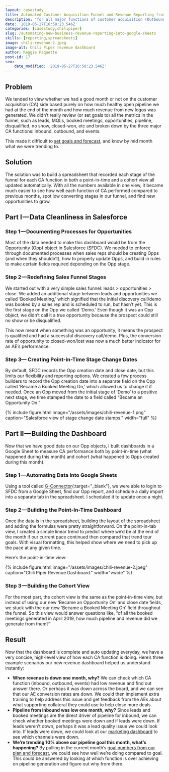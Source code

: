 ```yaml
---
layout: casestudy
title: Automated Customer Acquisition Funnel and Revenue Reporting from SFDC to Google Sheets
description: 'for all major functions of customer acquisition (Outbound, Inbound, & Events).'
date: '2019-05-27T16:58:23.546Z'
categories: [casestudy,chilipiper]
slug: /automating-new-business-revenue-reporting-into-google-sheets
skills: [reporting,spreadsheets]
image: chili-revenue-2.jpeg
image-alt: Chili Piper revenue dashboard
author: Reggie Paquette
post-id: 17
seo:
    date_modified: '2019-05-27T16:58:23.546Z'
---
```


## Problem

We tended to view whether we had a good month or not on the customer acquisition (CA) side based purely on how much healthy open pipeline we had at the end of the month and how much revenue from new logos was generated. We didn’t really review (or set goals to) all the metrics in the funnel, such as leads, MQLs, booked meetings, opportunities, pipeline, disqualified, no show, closed-won, etc and broken down by the three major CA functions: inbound, outbound, and events.

This made it difficult to [set goals and forecast](/created-a-forecast-model-to-double-customer-acquisition-growth), and know by mid month what we were trending to.

## Solution

The solution was to build a spreadsheet that recorded each stage of the funnel for each CA function in both a point-in-time and a cohort view all updated automatically. With all the numbers available in one view, it became much easier to see how well each function of CA performed compared to previous months, spot low converting stages in our funnel, and find new opportunities to grow.

## Part I — Data Cleanliness in Salesforce

### Step 1 — Documenting Processes for Opportunities

Most of the data needed to make this dashboard would be from the Opportunity (Opp) object in Salesforce (SFDC). We needed to enforce through documented processes when sales reps should be creating Opps (and when they shouldn’t), how to properly update Opps, and build in rules to make certain fields required depending on the Opp stage.

### Step 2 — Redefining Sales Funnel Stages

We started out with a very simple sales funnel: leads > opportunities > close. We added an additional stage between leads and opportunities we called ‘Booked Meeting,’ which signified that the initial discovery call/demo was booked by a sales rep and is scheduled to run, but hasn’t yet. This is the first stage on the Opp we called ‘Demo.’ Even though it was an Opp object, we didn’t call it a true opportunity because the prospect could still no show or be disqualified.

This now meant when something was an opportunity, it means the prospect is qualified and had a successful discovery call/demo. Plus, the conversion rate of opportunity to closed-won/lost was now a much better indicator for an AE’s performance.

### Step 3— Creating Point-in-Time Stage Change Dates

By default, SFDC records the Opp creation date and close date, but this limits our flexibility and reporting options. We created a few process builders to record the Opp creation date into a separate field on the Opp called ‘Became a Booked Meeting On,’ which allowed us to change it if needed. Once an Opp moved from the initial stage of ‘Demo’ to a positive next stage, we time stamped the date to a field called “Became an Opportunity On.”

{% include figure.html image="/assets/images/chili-revenue-1.png" caption="Salesforce view of stage change date stamps." width="full" %}

## Part II — Building the Dashboard

Now that we have good data on our Opp objects, I built dashboards in a Google Sheet to measure CA performance both by point-in-time (what happened during this month) and cohort (what happened to Opps created during this month).

### Step 1 — Automating Data Into Google Sheets

Using a tool called [G-Connector](https://gsuite.google.com/marketplace/app/gconnector_for_salesforce/971770431958){:target="_blank"}, we were able to login to SFDC from a Google Sheet, find our Opp report, and schedule a daily import into a separate tab in the spreadsheet. I scheduled it to update once a night.

### Step 2 — Building the Point-In-Time Dashboard

Once the data is in the spreadsheet, building the layout of the spreadsheet and adding the formulas were pretty straightforward. On the point-in-tab view, I created a simple linear trend to predict where we’d be at the end of the month if our current pace continued then compared that trend tour goals. With visual formatting, this helped show where we need to pick up the pace at any given time.

Here’s the point-in-time view:

{% include figure.html image="/assets/images/chili-revenue-2.jpeg" caption="Chili Piper Revenue Dashboard." width="vwide" %}


### Step 3 — Building the Cohort View

For the most part, the cohort view is the same as the point-in-time view, but instead of using our new ‘Became an Opportunity On’ and close date fields, we stuck with the our new ‘Became a Booked Meeting On’ field throughout the funnel. So this view would answer questions like, “of all the booked meetings generated in April 2019, how much pipeline and revenue did we generate from them?”

## Result

Now that the dashboard is complete and auto updating everyday, we have a very concise, high-level view of how each CA function is doing. Here’s three example scenarios our new revenue dashboard helped us understand instantly:

*   **When revenue is down one month, why?** We can check which CA function (inbound, outbound, events) had low revenue and find out answer there. Or perhaps it was down across the board, and we can see that our AE conversion rates are down. We could then implement extra training to help address this issue and get feedback from the AEs about what supporting collateral they could use to help close more deals.
*   **Pipeline from inbound was low one month, why?** Since leads and booked meetings are the direct driver of pipeline for inbound, we can check whether booked meetings were down and if leads were down. If leads weren’t down, perhaps it was a lead quality issue we could look into. If leads were down, we could look at our [marketing dashboard](building-the-marketing-dashboard) to see which channels were down.
*   **We’re trending 10% above our pipeline goal this month, what’s happening?** By pulling in the current month’s [goal numbers from our plan and forecast](/created-a-forecast-model-to-double-customer-acquisition-growth), we could see how well we’re doing compared to goal. This could be answered by looking at which function is over achieving on pipeline generation and figure out why from there.